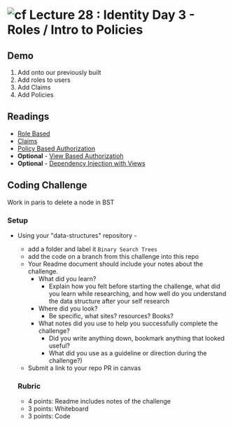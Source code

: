 ![cf](http://i.imgur.com/7v5ASc8.png) Lecture 28 : Identity Day 3 - Roles / Intro to Policies
=====================================
## Demo
1. Add onto our previously built 
2. Add roles to users
3. Add Claims
4. Add Policies

## Readings
- [Role Based](https://docs.microsoft.com/en-us/aspnet/core/security/authorization/roles)
- [Claims](https://docs.microsoft.com/en-us/aspnet/core/security/authorization/claims)
- [Policy Based Authorization](https://docs.microsoft.com/en-us/aspnet/core/security/authorization/policies)
- **Optional** - [View Based Authorizatioh](https://docs.microsoft.com/en-us/aspnet/core/security/authorization/views?tabs=aspnetcore2x)
- **Optional** - [Dependency Injection with Views](http://www.davidhayden.me/blog/asp-net-mvc-6-view-injection-using-inject)


## Coding Challenge
Work in paris to delete a node in BST

### Setup
- Using your "data-structures" repository -
  - add a folder and label it `Binary Search Trees`
  - add the code on a branch from this challenge into this repo
  - Your Readme document should include your notes about the challenge.
	- What did you learn? 
		- Explain how you felt before starting the challenge, what did you learn while researching, and how well do you understand the data structure after your self research
	- Where did you look? 
		- Be specific, what sites? resources? Books?
	- What notes did you use to help you successfully complete the challenge? 
		- Did you write anything down, bookmark anything that looked useful? 
		- What did you use as a guideline or direction during the challenge?)
  - Submit a link to your repo PR in canvas
  
  
  ### Rubric
  - 4 points: Readme includes notes of the challenge
  - 3 points: Whiteboard 
  - 3 points: Code
